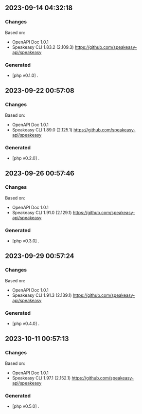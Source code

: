 

## 2023-09-14 04:32:18
### Changes
Based on:
- OpenAPI Doc 1.0.1 
- Speakeasy CLI 1.83.2 (2.109.3) https://github.com/speakeasy-api/speakeasy
### Generated
- [php v0.1.0] .

## 2023-09-22 00:57:08
### Changes
Based on:
- OpenAPI Doc 1.0.1 
- Speakeasy CLI 1.89.0 (2.125.1) https://github.com/speakeasy-api/speakeasy
### Generated
- [php v0.2.0] .

## 2023-09-26 00:57:46
### Changes
Based on:
- OpenAPI Doc 1.0.1 
- Speakeasy CLI 1.91.0 (2.129.1) https://github.com/speakeasy-api/speakeasy
### Generated
- [php v0.3.0] .

## 2023-09-29 00:57:24
### Changes
Based on:
- OpenAPI Doc 1.0.1 
- Speakeasy CLI 1.91.3 (2.139.1) https://github.com/speakeasy-api/speakeasy
### Generated
- [php v0.4.0] .

## 2023-10-11 00:57:13
### Changes
Based on:
- OpenAPI Doc 1.0.1 
- Speakeasy CLI 1.97.1 (2.152.1) https://github.com/speakeasy-api/speakeasy
### Generated
- [php v0.5.0] .